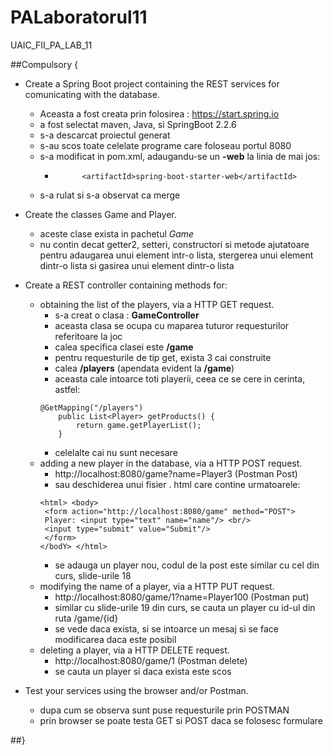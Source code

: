 # PALaboratorul11
UAIC_FII_PA_LAB_11



##Compulsory {
* Create a Spring Boot project containing the REST services for comunicating with the database.
    * Aceasta a fost creata prin folosirea : https://start.spring.io
    * a fost selectat maven, Java, si SpringBoot 2.2.6
    * s-a descarcat proiectul generat
    * s-au scos toate celelate programe care foloseau portul 8080
    * s-a modificat in pom.xml, adaugandu-se un **-web** la linia de mai jos:
        * 			<artifactId>spring-boot-starter-web</artifactId>
    * s-a rulat si s-a observat ca merge
* Create the classes Game and Player.
    * aceste clase exista in pachetul *Game*
    * nu contin decat getter2, setteri, constructori si metode ajutatoare pentru adaugarea unui element intr-o lista, stergerea unui element dintr-o lista si gasirea unui element dintr-o lista

* Create a REST controller containing methods for:
    * obtaining the list of the players, via a HTTP GET request.
        * s-a creat o clasa : **GameController**
        * aceasta clasa se ocupa cu maparea tuturor requesturilor referitoare la joc
        * calea specifica clasei este **/game**
        * pentru requesturile de tip get, exista 3 cai construite
        * calea **/players** (apendata evident la **/game**)
        * aceasta cale intoarce toti playerii, ceea ce se cere in cerinta, astfel:
        ```$xslt
        @GetMapping("/players")
            public List<Player> getProducts() {
                return game.getPlayerList();
            }
        ```
        * celelalte cai nu sunt necesare
    * adding a new player in the database, via a HTTP POST request.
        * http://localhost:8080/game?name=Player3 (Postman Post)
        * sau deschiderea unui fisier . html care contine urmatoarele:
        ```$xslt
        <html> <body>
         <form action="http://localhost:8080/game" method="POST">
         Player: <input type="text" name="name"/> <br/>
         <input type="submit" value="Submit"/>
         </form>
        </bodY> </html>
        ```
        * se adauga un player nou, codul de la post este similar cu cel din curs, slide-urile 18
    * modifying the name of a player, via a HTTP PUT request.
        * http://localhost:8080/game/1?name=Player100 (Postman put)
        * similar cu slide-urile 19 din curs, se cauta un player cu id-ul din ruta /game/{id}
        * se vede daca exista, si se intoarce un mesaj si se face modificarea daca este posibil
    * deleting a player, via a HTTP DELETE request.
        * http://localhost:8080/game/1 (Postman delete)
        * se cauta un player si daca exista este scos
* Test your services using the browser and/or Postman.
    * dupa cum se observa sunt puse requesturile prin POSTMAN
    * prin browser se poate testa GET si POST daca se folosesc formulare

##}

